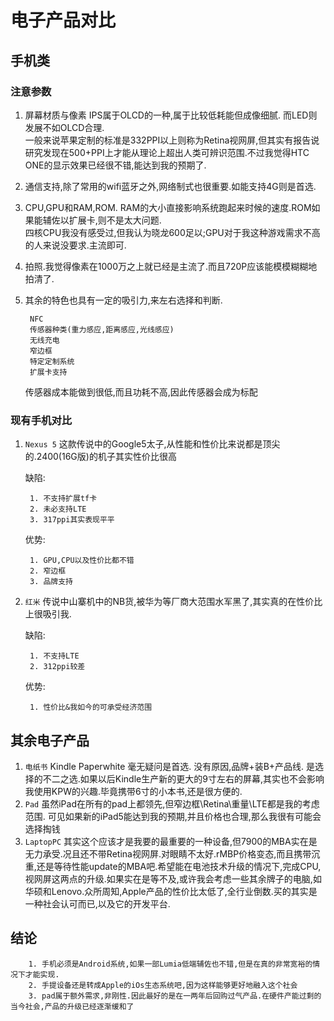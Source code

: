 # 电子产品对比

## 手机类

### 注意参数

1. 屏幕材质与像素 IPS属于OLCD的一种,属于比较低耗能但成像细腻. 而LED则发展不如OLCD合理.  
	一般来说苹果定制的标准是332PPI以上则称为Retina视网屏,但其实有报告说研究发现在500+PPI上才能从理论上超出人类可辨识范围.不过我觉得HTC ONE的显示效果已经很不错,能达到我的预期了.

2. 通信支持,除了常用的wifi蓝牙之外,网络制式也很重要.如能支持4G则是首选.

3. CPU,GPU和RAM,ROM. RAM的大小直接影响系统跑起来时候的速度.ROM如果能辅佐以扩展卡,则不是太大问题.  
	四核CPU我没有感受过,但我认为晓龙600足以;GPU对于我这种游戏需求不高的人来说没要求.主流即可.

4. 拍照.我觉得像素在1000万之上就已经是主流了.而且720P应该能模模糊糊地拍清了.

5. 其余的特色也具有一定的吸引力,来左右选择和判断.  
			
		NFC
		传感器种类(重力感应,距离感应,光线感应)
		无线充电
		窄边框
		特定定制系统
		扩展卡支持
	
	传感器成本能做到很低,而且功耗不高,因此传感器会成为标配

### 现有手机对比

1. `Nexus 5` 这款传说中的Google5太子,从性能和性价比来说都是顶尖的.2400(16G版)的机子其实性价比很高

	缺陷:  

		1. 不支持扩展tf卡
		2. 未必支持LTE
		3. 317ppi其实表现平平

	优势:

		1. GPU,CPU以及性价比都不错
		2. 窄边框
		3. 品牌支持

1. `红米` 传说中山寨机中的NB货,被华为等厂商大范围水军黑了,其实真的在性价比上很吸引我.

	缺陷:  

		1. 不支持LTE
		2. 312ppi较差

	优势:

		1. 性价比&我如今的可承受经济范围


## 其余电子产品

1. `电纸书` Kindle Paperwhite 毫无疑问是首选. 没有原因,品牌+装B+产品线. 是选择的不二之选.如果以后Kindle生产新的更大的9寸左右的屏幕,其实也不会影响我使用KPW的兴趣.毕竟携带6寸的小本书,还是很方便的.
2. `Pad` 虽然iPad在所有的pad上都领先,但窄边框\Retina\重量\LTE都是我的考虑范围. 可见如果新的iPad5能达到我的预期,并且价格也合理,那么我很有可能会选择掏钱
3. `LaptopPC` 其实这个应该才是我要的最重要的一种设备,但7900的MBA实在是无力承受.况且还不带Retina视网屏.对眼睛不太好.rMBP价格变态,而且携带沉重,还是等待性能update的MBA吧.希望能在电池技术升级的情况下,完成CPU,视网屏这两点的升级.如果实在是等不及,或许我会考虑一些其余牌子的电脑,如华硕和Lenovo.众所周知,Apple产品的性价比太低了,全行业倒数.买的其实是一种社会认可而已,以及它的开发平台.

## 结论

		1. 手机必须是Android系统,如果一部Lumia低端辅佐也不错,但是在真的非常宽裕的情况下才能实现.
		2. 手提设备还是转成Apple的iOs生态系统吧,因为这样能够更好地融入这个社会
		3. pad属于额外需求,非刚性.因此最好的是在一两年后回购过气产品.在硬件产能过剩的当今社会,产品的升级已经逐渐缓和了 